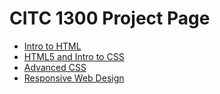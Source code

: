 # CITC 1300 Project Page



<ul>
<li><a href="intro_to_html/index.html"> <target="_blank">Intro to HTML</a></li>
<li><a href="HTML5_and_intro_to_CSS/index.html"> <target="_blank">HTML5 and Intro to CSS</a></li>
<li><a href="adv_css/index.html"> <target="_blank">Advanced CSS</a></li>
<li><a href="responsive/index.html"> <target="_blank">Responsive Web Design</a></li>
 </ul> 